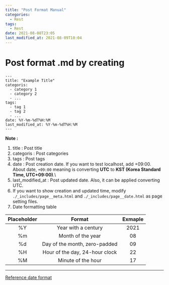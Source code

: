 ```yaml
---
title: "Post Format Manual"
categories:
  - Rest
tags:
  - Rest
date: 2021-08-08T23:05
last_modified_at: 2021-08-09T10:04
---
```


# Post format **.md** by creating

```
---
title: "Example Title"
categoris:
  - category 1
  - category 2
  - ...
tags:
  - tag 1
  - tag 2
  - ...
date: %Y-%m-%dT%H:%M
last_modified_at: %Y-%m-%dT%H:%M
---
```

**Note :**

1. title : Post title
2. categoris : Post categories
3. tags : Post tags
4. date : Post creation date. If you want to test localhost, add +09:00. About date, `+09:00` meaning is converting **UTC** to **KST (Korea Standard Time, UTC+09:00)**.\
5. last_modified_at : Post updated date. Also, it can be applied converting UTC.
6. If you want to show creation and updated time, modify `./_includes/page__meta.html` and `./_includes/page__date.html` as page setting files.
7. Date formatting table

| Placeholder | Format | Exmaple |
| :---------: | :----: | :-----: |
| %Y | Year with a century | 2021 |
| %m | Month of the year | 08 |
| %d | Day of the month, zero-padded | 09 |
| %H | Hour of the day, 24-hour clock | 22 |
| %M | Minute of the hour | 17 |

---

[Reference date format](https://blog.yena.io/studynote/2017/11/06/Date-Formatting.html)
